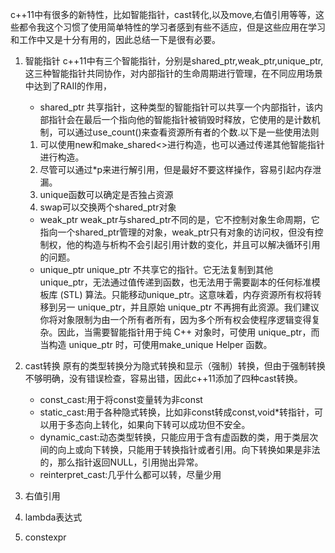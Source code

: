 c++11中有很多的新特性，比如智能指针，cast转化,以及move,右值引用等等，这些都令我这个习惯了使用简单特性的学习者感到有些不适应，但是这些应用在学习和工作中又是十分有用的，因此总结一下是很有必要。

1. 智能指针
c++11中有三个智能指针，分别是shared_ptr,weak_ptr,unique_ptr,这三种智能指针共同协作，对内部指针的生命周期进行管理，在不同应用场景中达到了RAII的作用，
    - shared_ptr
    共享指针，这种类型的智能指针可以共享一个内部指针，该内部指针会在最后一个指向他的智能指针被销毁时释放，它使用的是计数机制，可以通过use_count()来查看资源所有者的个数.以下是一些使用法则
    1. 可以使用new和make_shared<>进行构造，也可以通过传递其他智能指针进行构造。
    2. 尽管可以通过*p来进行解引用，但是最好不要这样操作，容易引起内存泄漏。
    3. unique函数可以确定是否独占资源
    4. swap可以交换两个shared_ptr对象
    - weak_ptr
    weak_ptr与shared_ptr不同的是，它不控制对象生命周期，它指向一个shared_ptr管理的对象，weak_ptr只有对象的访问权，但没有控制权，他的构造与析构不会引起引用计数的变化，并且可以解决循环引用的问题。
    - unique_ptr
    unique_ptr 不共享它的指针。它无法复制到其他 unique_ptr，无法通过值传递到函数，也无法用于需要副本的任何标准模板库 (STL) 算法。只能移动unique_ptr。这意味着，内存资源所有权将转移到另一 unique_ptr，并且原始 unique_ptr 不再拥有此资源。我们建议你将对象限制为由一个所有者所有，因为多个所有权会使程序逻辑变得复杂。因此，当需要智能指针用于纯 C++ 对象时，可使用 unique_ptr，而当构造 unique_ptr 时，可使用make_unique Helper 函数。

2. cast转换
原有的类型转换分为隐式转换和显示（强制）转换，但由于强制转换不够明确，没有错误检查，容易出错，因此c++11添加了四种cast转换。
    - const_cast:用于将const变量转为非const
    - static_cast:用于各种隐式转换，比如非const转成const,void*转指针，可以用于多态向上转化，如果向下转可以成功但不安全。
    - dynamic_cast:动态类型转换，只能应用于含有虚函数的类，用于类层次间的向上或向下转换，只能用于转换指针或者引用。向下转换如果是非法的，那么指针返回NULL，引用抛出异常。
    - reinterpret_cast:几乎什么都可以转，尽量少用


3. 右值引用

4. lambda表达式

5. constexpr

